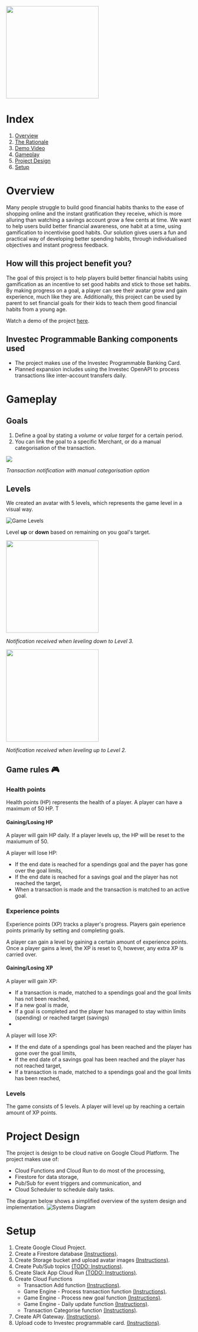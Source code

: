 <img src="images/readme/Ziggy_Full_Logo.png" width="250">

# Index
1. [Overview](#overview)
2. [The Rationale](#the-rationale)
3. [Demo Video](#demo-video)
4. [Gameplay](#gameplay)
5. [Project Design](#project-design)
6. [Setup](#setup)

# Overview
Many people struggle to build good financial habits thanks to the ease of shopping online and the instant gratification they receive, which is more alluring than watching a savings account grow a few cents at time. We want to help users build better financial awareness, one habit at a time, using gamification to incentivise good habits. Our solution gives users a fun and practical way of developing better spending habits, through individualised objectives and instant progress feedback.


## How will this project benefit you?
The goal of this project is to help players build better financial habits using gamification as an incentive to set good habits and stick to those set habits. By making progress on a goal, a player can see their avatar grow and gain experience, much like they are. Additionally, this project can be used by parent to set financial goals for their kids to teach them good financial habits from a young age.

Watch a demo of the project [here](https://youtu.be/075jidzoJQs).

## Investec Programmable Banking components used
* The project makes use of the Investec Programmable Banking Card. 
* Planned expansion includes using the Investec OpenAPI to process transactions like inter-account transfers daily. 



# Gameplay

## Goals
1. Define a goal by stating a *volume* or *value target* for a certain period.
2. You can link the goal to a specific Merchant, or do a manual categorisation of the transaction.
<img src="images/readme/transaction_1.png">

*Transaction notification with manual categorisation option*


## Levels
We created an avatar with 5 levels, which represents the game level in a visual way.

![Game Levels](images/readme/Levels_no_background.png)

Level **up** or **down** based on remaining on you goal's target.

<img src="images/readme/Avatar_Downgrade_to_L3.png" width="250">



*Notification received when leveling down to Level 3.*

<img src="images/readme/Avatar_Upgrade_to_L2.png" width="250">

*Notification received when leveling up to Level 2.*


## Game rules :video_game:

### Health points
Health points (HP) represents the health of a player. A player can have a maximum of 50 HP. T

#### Gaining/Losing HP
A player will gain HP daily.
If a player levels up, the HP will be reset to the maxiumum of 50.

A player will lose HP:
* If the end date is reached for a spendings goal and the payer has gone over the goal limits,
* If the end date is reached for a savings goal and the player has not reached the target,
* When a transaction is made and the transaction is matched to an active goal.

### Experience points
Experience points (XP) tracks a player's progress. Players gain eperience points primarily by setting and completing goals. 

A player can gain a level by gaining a certain amount of experience points. Once a player gains a level, the XP is reset to 0, however, any extra XP is carried over.

#### Gaining/Losing XP
A player will gain XP:
* If a transaction is made, matched to a spendings goal and the goal limits has not been reached,
* If a new goal is made,
* If a goal is completed and the player has managed to stay within limits (spending) or reached target (savings)
* 

A player will lose XP:
* If the end date of a spendings goal has been reached and the player has gone over the goal limits,
* If the end date of a savings goal has been reached and the player has not reached target,
* If a transaction is made, matched to a spendings goal and the goal limits has been reached,

### Levels
The game consists of 5 levels. A player will level up by reaching a certain amount of XP points.



# Project Design
The project is design to be cloud native on Google Cloud Platform. The project makes use of:
* Cloud Functions and Cloud Run to do most of the processing, 
* Firestore for data storage, 
* Pub/Sub for event triggers and communication, and 
* Cloud Scheduler to schedule daily tasks.

The diagram below shows a simplified overview of the system design and implementation.
![Systems Diagram](design/systems_diagram.png)

# Setup

1. Create Google Cloud Project.
2. Create a Firestore database [(Instructions)](firestore/README.md).
3. Create Storage bucket and upload avatar images [(Instructions)](images/avatar/README.md).
4. Create Pub/Sub topics [(TODO: Instructions)](pub-sub/README.md).
5. Create Slack App Cloud Run [(TODO: Instructions)](cloud-run/README.md).
6. Create Cloud Functions
    - Transaction Add function [(Instructions)](cloud-functions/transaction_add/README.md).
    - Game Engine - Process transaction function [(Instructions)](cloud-functions/game_engine_process_transaction/README.md).
    - Game Engine - Process new goal function [(Instructions)](cloud-functions/game_engine_process_new_goal/README.md).
    - Game Engine - Daily update function [(Instructions)](cloud-functions/game_engine_daily/README.md).
    - Transaction Categorise function [(Instructions)](cloud-functions/transaction_categorise/README.md).
7. Create API Gateway. [(Instructions)](api-gateway/README.md).
8. Upload code to Investec programmable card. [(Instructions)](card/README.md).